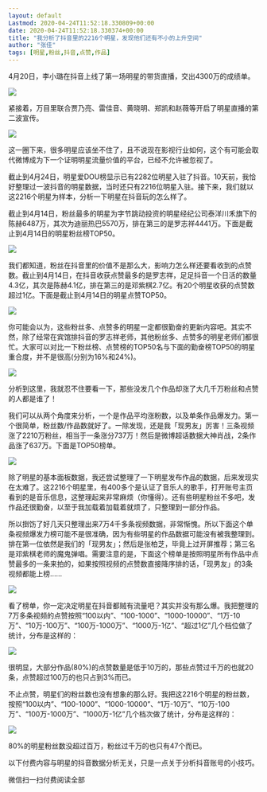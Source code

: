 ```yaml
---
layout: default
Lastmod: 2020-04-24T11:52:18.330809+00:00
date: 2020-04-24T11:52:18.330374+00:00
title: "我分析了抖音里的2216个明星，发现他们还有不小的上升空间"
author: "张佳"
tags: [明星,粉丝,抖音,点赞,作品]
---
```


4月20日，李小璐在抖音上线了第一场明星的带货直播，交出4300万的成绩单。

  

![](https://images.weserv.nl/?url=https%3A//mmbiz.qpic.cn/mmbiz_png/PthiciaUgB1OCBvSZGPZEm1KQuKjbZvJJSu49ctQp4AOTKl6PQTHerEENUZFUoD6FlenibqZ95UunZCxEzb6fuLaw/640%3Fwx_fmt%3Dpng)

紧接着，万目里联合贾乃亮、雷佳音、黄晓明、郑凯和赵薇等开启了明星直播的第二波宣传。

![](https://images.weserv.nl/?url=https%3A//mmbiz.qpic.cn/mmbiz_png/tQO69fPQdGg5VsMOdpFnTEWUnNIibR7MDf59R688f6NZaZzawzb1pREhLR65jT63uE9Tf1xdOeqDebSgbh4raJg/640%3Fwx_fmt%3Dpng)

  

这一圈下来，很多明星应该坐不住了，且不说现在影视行业如何，这个有可能会取代微博成为下一个证明明星流量价值的平台，已经不允许被忽视了。

  

截止到4月24日，明星爱DOU榜显示已有2282位明星入驻了抖音。10天前，我恰好整理过一波抖音的明星数据，当时还只有2216位明星入驻。接下来，我们就以这2216个明星为样本，分析一下明星在抖音玩的怎么样了。

  

截止到4月14日，粉丝最多的明星为字节跳动投资的明星经纪公司泰洋川禾旗下的陈赫6487万，其次为迪丽热巴5570万，排在第三的是罗志祥4441万。下面是截止到4月14日的明星粉丝榜TOP50。  

![](https://images.weserv.nl/?url=https%3A//mmbiz.qpic.cn/mmbiz_png/tQO69fPQdGg5VsMOdpFnTEWUnNIibR7MDOFDhXMWm7a3jpDSP82vJKf4wUicpwiawFLQ8NhrwRiapk7abm4IOp746g/640%3Fwx_fmt%3Dpng)

我们都知道，粉丝在抖音里的价值不是那么大，影响力怎么样还要看收到的点赞数。截止到4月14日，在抖音收获点赞最多的是罗志祥，足足抖音一个日活的数量4.3亿，其次是陈赫4.1亿，排在第三的是邓紫棋2.7亿。有20个明星收获的点赞数超过1亿。下面是截止到4月14日的明星点赞TOP50。

  

![](https://images.weserv.nl/?url=https%3A//mmbiz.qpic.cn/mmbiz_png/tQO69fPQdGg5VsMOdpFnTEWUnNIibR7MDYicqegsibVYY3QjrXkZl3cVc9qlRMvkHfNibDHW5FSlmictALTWS70Ax7A/640%3Fwx_fmt%3Dpng)

你可能会以为，这些粉丝多、点赞多的明星一定都很勤奋的更新内容吧。其实不然，除了经常在宾馆排抖音的罗志祥老师，其他粉丝多、点赞多的明星老师们都很忙。大家可以对比一下粉丝榜、点赞榜的TOP50名与下面的勤奋榜TOP50的明星重合度，并不是很高(分别为16%和24%)。  

![](https://images.weserv.nl/?url=https%3A//mmbiz.qpic.cn/mmbiz_png/tQO69fPQdGg5VsMOdpFnTEWUnNIibR7MDhpwsppMxR1uuicHoHdkWibgo25HMRCtw0iaVFZEDXiaLjBJOuL4bBqhqOw/640%3Fwx_fmt%3Dpng)

分析到这里，我就忍不住要看一下，那些没发几个作品却涨了大几千万粉丝和点赞的人都是谁了！

  

我们可以从两个角度来分析，一个是作品平均涨粉数，以及单条作品爆发力。第一个很简单，粉丝数/作品数就好了。一除发现，还是我「现男友」厉害！三条视频涨了2210万粉丝，相当于一条涨分737万！然后是微博超话数据大神肖战，2条作品涨了637万。下面是TOP50榜单。  

![](https://images.weserv.nl/?url=https%3A//mmbiz.qpic.cn/mmbiz_png/tQO69fPQdGg5VsMOdpFnTEWUnNIibR7MD81Xn7f5p6s27hiaX86MHvvVYic4DD2qAZNbZGpOUFgkNxD4InzDuTt9A/640%3Fwx_fmt%3Dpng)

  

除了明星的基本面板数据，我还尝试整理了一下明星发布作品的数据，后来发现实在太难了。这2216个明星里，有400多个是认证了音乐人的歌手，打开账号主页看到的是音乐信息，这整理起来非常麻烦（你懂得）。还有些明星粉丝不多吧，发作品还很勤奋，以至于我加载着加载着就烦了，只整理到一部分作品。

  

所以捯饬了好几天只整理出来7万4千多条视频数据，非常惭愧。所以下面这个单条视频爆发力榜可能不是很准确，因为有些明星的作品数据可能没有被我整理到。排在第一位依然是我们的「现男友」；然后是张柏芝，毕竟上过开屏推荐；第三名是邓紫棋老师的魔鬼弹唱。需要注意的是，下面这个榜单是按照明星所有作品中点赞最多的一条来拍的，如果按照视频的点赞数直接降序排的话，「现男友」的3条视频都能上榜……  

![](https://images.weserv.nl/?url=https%3A//mmbiz.qpic.cn/mmbiz_png/tQO69fPQdGg5VsMOdpFnTEWUnNIibR7MDDiahibAINklt0X7Z9sTD5L0OAAkE4GodibL6rQlQPGG7mK6qXu3YdFowA/640%3Fwx_fmt%3Dpng)

  

看了榜单，你一定决定明星在抖音都贼有流量吧？其实并没有那么爆。我把整理的7万多条视频的点赞按照“100以内”、“100-1000”、“1000-10000”、“1万-10万”、“10万-100万”、“100万-1000万”、“1000万-1亿”、“超过1亿”几个档位做了统计，分布是这样的：

![](https://images.weserv.nl/?url=https%3A//mmbiz.qpic.cn/mmbiz_png/tQO69fPQdGg5VsMOdpFnTEWUnNIibR7MDX2dxA4KpCLrdp5Z9NTzVosHO6JenLQJapNoBu0n9w2hmGHXVaqibeBw/640%3Fwx_fmt%3Dpng)

  

很明显，大部分作品(80%)的点赞数量是低于10万的，那些点赞过千万的也就20条，点赞超过100万的也只占到3%而已。

  

不止点赞，明星们的粉丝数也没有想象的那么好。我把这2216个明星的粉丝数，按照“100以内”、“100-1000”、“1000-10000”、“1万-10万”、“10万-100万”、“100万-1000万”、“1000万-1亿”几个档次做了统计，分布是这样的：

  

![](https://images.weserv.nl/?url=https%3A//mmbiz.qpic.cn/mmbiz_png/tQO69fPQdGg5VsMOdpFnTEWUnNIibR7MDgWyGbqWXiaeaAR7IAQUAPGSdtyBEcjVVN87cFH7ArfGSjpE0N8wZgHw/640%3Fwx_fmt%3Dpng)

  

80%的明星粉丝数没超过百万，粉丝过千万的也只有47个而已。  

  

以下付费内容与明星的抖音数据分析无关，只是一点关于分析抖音账号的小技巧。

微信扫一扫付费阅读全部

